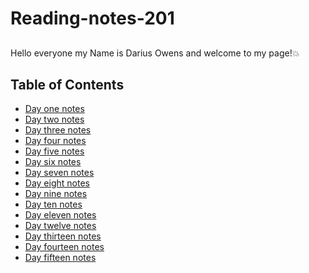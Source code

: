 # Reading-notes-201 

##
Hello everyone my Name is Darius Owens and welcome to my page!:boom:


## Table of Contents
- [Day one notes](class-01.md)
- [Day two notes](class-02.md)
- [Day three notes]()
- [Day four notes]()
- [Day five notes]()
- [Day six notes]()
- [Day seven notes]()
- [Day eight notes]()
- [Day nine notes]()
- [Day ten notes]()
- [Day eleven notes]()
- [Day twelve notes]()
- [Day thirteen notes]()
- [Day fourteen notes]()
- [Day fifteen notes]()

